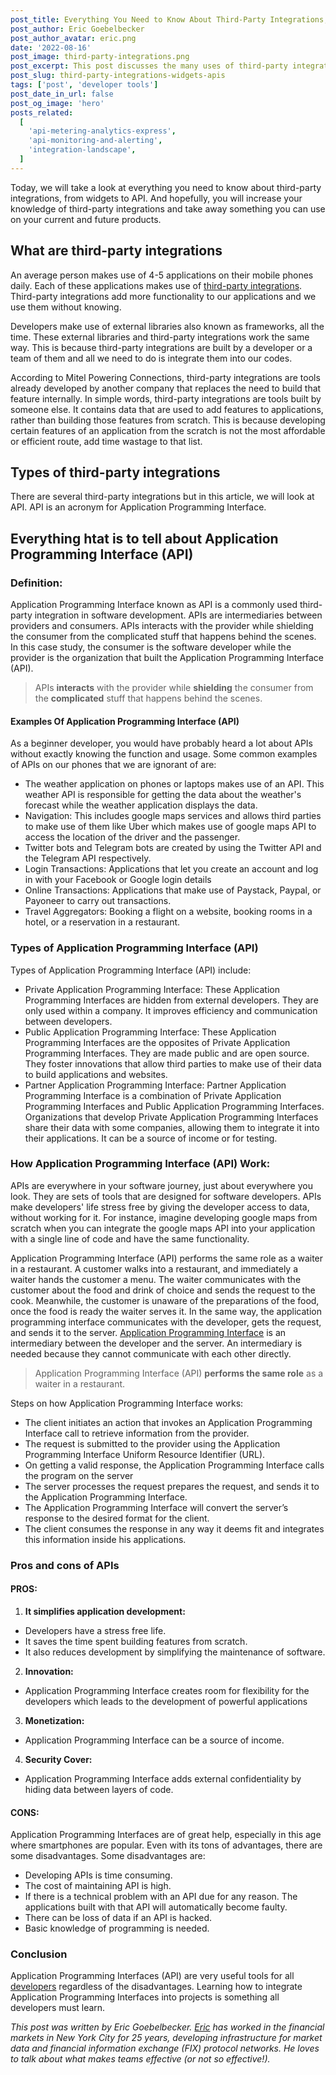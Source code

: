 ```yaml
---
post_title: Everything You Need to Know About Third-Party Integrations, From Widgets to APIs
post_author: Eric Goebelbecker
post_author_avatar: eric.png
date: '2022-08-16'
post_image: third-party-integrations.png
post_excerpt: This post discusses the many uses of third-party integrations and how they can be useful for developers.
post_slug: third-party-integrations-widgets-apis
tags: ['post', 'developer tools']
post_date_in_url: false
post_og_image: 'hero'
posts_related:
  [
    'api-metering-analytics-express',
    'api-monitoring-and-alerting',
    'integration-landscape',
  ]
---
```


Today, we will take a look at everything you need to know about third-party integrations, from widgets to API. And hopefully, you will increase your knowledge of third-party integrations and take away something you can use on your current and future products. 

## What are third-party integrations

An average person makes use of 4-5 applications on their mobile phones daily. Each of these applications makes use of [third-party integrations](https://en.wikipedia.org/wiki/Third-party_logistics). Third-party integrations add more functionality to our applications and we use them without knowing. 

Developers make use of external libraries also known as frameworks, all the time. These external libraries and third-party integrations work the same way. This is because third-party integrations are built by a developer or a team of them and all we need to do is integrate them into our codes. 

According to Mitel Powering Connections, third-party integrations are tools already developed by another company that replaces the need to build that feature internally. In simple words, third-party integrations are tools built by someone else. It contains data that are used to add features to applications, rather than building those features from scratch. This is because developing certain features of an application from the scratch is not the most affordable or efficient route, add time wastage to that list. 

## Types of third-party integrations

There are several third-party integrations but in this article, we will look at API. API is an acronym for Application Programming Interface. 

## Everything htat is to tell about Application Programming Interface (API)

### Definition:

Application Programming Interface known as API is a commonly used third-party integration in software development. APIs are intermediaries between providers and consumers. APIs interacts with the provider while shielding the consumer from the complicated stuff that happens behind the scenes. In this case study, the consumer is the software developer while the provider is the organization that built the Application Programming Interface (API). 

> APIs **interacts** with the provider while **shielding** the consumer from the **complicated** stuff that happens behind the scenes. 

#### Examples Of Application Programming Interface (API)

As a beginner developer, you would have probably heard a lot about APIs without exactly knowing the function and usage. Some common examples of APIs on our phones that we are ignorant of are: 

* The weather application on phones or laptops makes use of an API. This weather API is responsible for getting the data about the weather's forecast while the weather application displays the data.
* Navigation: This includes google maps services and allows third parties to make use of them like Uber which makes use of google maps API to access the location of the driver and the passenger.
* Twitter bots and Telegram bots are created by using the Twitter API and the Telegram API respectively.
* Login Transactions: Applications that let you create an account and log in with your Facebook or Google login details
* Online Transactions: Applications that make use of Paystack, Paypal, or Payoneer to carry out transactions.
* Travel Aggregators: Booking a flight on a website, booking rooms in a hotel, or a reservation in a restaurant.

### Types of Application Programming Interface (API)

Types of Application Programming Interface (API) include: 

* Private Application Programming Interface: These Application Programming Interfaces are hidden from external developers. They are only used within a company. It improves efficiency and communication between developers.
* Public Application Programming Interface: These Application Programming Interfaces are the opposites of Private Application Programming Interfaces. They are made public and are open source. They foster innovations that allow third parties to make use of their data to build applications and websites.
* Partner Application Programming Interface: Partner Application Programming Interface is a combination of Private Application Programming Interfaces and Public Application Programming Interfaces. Organizations that develop Private Application Programming Interfaces share their data with some companies, allowing them to integrate it into their applications. It can be a source of income or for testing.

### How Application Programming Interface (API) Work:

APIs are everywhere in your software journey, just about everywhere you look. They are sets of tools that are designed for software developers. APIs make developers' life stress free by giving the developer access to data, without working for it. For instance, imagine developing google maps from scratch when you can integrate the google maps API into your application with a single line of code and have the same functionality. 

Application Programming Interface (API) performs the same role as a waiter in a restaurant. A customer walks into a restaurant, and immediately a waiter hands the customer a menu. The waiter communicates with the customer about the food and drink of choice and sends the request to the cook. Meanwhile, the customer is unaware of the preparations of the food, once the food is ready the waiter serves it. In the same way, the application programming interface communicates with the developer, gets the request, and sends it to the server. [Application Programming Interface](https://developer.fusebit.io/docs/integration-programming-model) is an intermediary between the developer and the server. An intermediary is needed because they cannot communicate with each other directly. 

> Application Programming Interface (API) **performs the same role** as a waiter in a restaurant.

Steps on how Application Programming Interface works: 

* The client initiates an action that invokes an Application Programming Interface call to retrieve information from the provider.
* The request is submitted to the provider using the Application Programming Interface Uniform Resource Identifier (URL).
* On getting a valid response, the Application Programming Interface calls the program on the server
* The server processes the request prepares the request, and sends it to the Application Programming Interface.
* The Application Programming Interface will convert the server’s response to the desired format for the client.
* The client consumes the response in any way it deems fit and integrates this information inside his applications.

### Pros and cons of APIs

#### PROS:

1. **It simplifies application development:**
* Developers have a stress free life.
* It saves the time spent building features from scratch.
* It also reduces development by simplifying the maintenance of software.
2. **Innovation:**
* Application Programming Interface creates room for flexibility for the developers which leads to the development of powerful applications
3. **Monetization:**
* Application Programming Interface can be a source of income.
4. **Security Cover:**
* Application Programming Interface adds external confidentiality by hiding data between layers of code.

#### CONS:

Application Programming Interfaces are of great help, especially in this age where smartphones are popular. Even with its tons of advantages, there are some disadvantages. Some disadvantages are: 

* Developing APIs is time consuming.
* The cost of maintaining API is high.
* If there is a technical problem with an API due for any reason. The applications built with that API will automatically become faulty.
* There can be loss of data if an API is hacked.
* Basic knowledge of programming is needed.

### Conclusion

Application Programming Interfaces (API) are very useful tools for all [developers](https://fusebit.io/) regardless of the disadvantages. Learning how to integrate Application Programming Interfaces into projects is something all developers must learn. 

_This post was written by Eric Goebelbecker. [Eric](http://ericgoebelbecker.com/) has worked in the financial markets in New York City for 25 years, developing infrastructure for market data and financial information exchange (FIX) protocol networks. He loves to talk about what makes teams effective (or not so effective!)._
